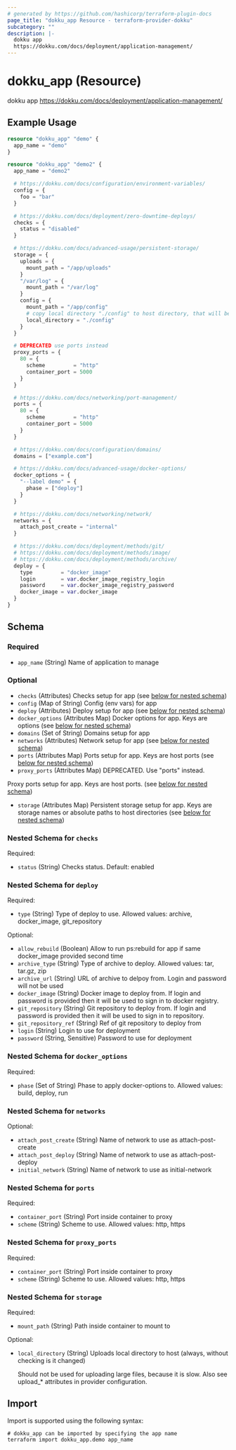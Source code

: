 ```yaml
---
# generated by https://github.com/hashicorp/terraform-plugin-docs
page_title: "dokku_app Resource - terraform-provider-dokku"
subcategory: ""
description: |-
  dokku app
  https://dokku.com/docs/deployment/application-management/
---
```


# dokku_app (Resource)

dokku app
  https://dokku.com/docs/deployment/application-management/

## Example Usage

```terraform
resource "dokku_app" "demo" {
  app_name = "demo"
}

resource "dokku_app" "demo2" {
  app_name = "demo2"

  # https://dokku.com/docs/configuration/environment-variables/
  config = {
    foo = "bar"
  }

  # https://dokku.com/docs/deployment/zero-downtime-deploys/
  checks = {
    status = "disabled"
  }

  # https://dokku.com/docs/advanced-usage/persistent-storage/
  storage = {
    uploads = {
      mount_path = "/app/uploads"
    }
    "/var/log" = {
      mount_path = "/var/log"
    }
    config = {
      mount_path = "/app/config"
      # copy local directory "./config" to host directory, that will be mounted as "/app/config"
      local_directory = "./config"
    }
  }

  # DEPRECATED use ports instead
  proxy_ports = {
    80 = {
      scheme         = "http"
      container_port = 5000
    }
  }

  # https://dokku.com/docs/networking/port-management/
  ports = {
    80 = {
      scheme         = "http"
      container_port = 5000
    }
  }

  # https://dokku.com/docs/configuration/domains/
  domains = ["example.com"]

  # https://dokku.com/docs/advanced-usage/docker-options/
  docker_options = {
    "--label demo" = {
      phase = ["deploy"]
    }
  }

  # https://dokku.com/docs/networking/network/
  networks = {
    attach_post_create = "internal"
  }

  # https://dokku.com/docs/deployment/methods/git/
  # https://dokku.com/docs/deployment/methods/image/
  # https://dokku.com/docs/deployment/methods/archive/
  deploy = {
    type         = "docker_image"
    login        = var.docker_image_registry_login
    password     = var.docker_image_registry_password
    docker_image = var.docker_image
  }
}
```

<!-- schema generated by tfplugindocs -->
## Schema

### Required

- `app_name` (String) Name of application to manage

### Optional

- `checks` (Attributes) Checks setup for app (see [below for nested schema](#nestedatt--checks))
- `config` (Map of String) Config (env vars) for app
- `deploy` (Attributes) Deploy setup for app (see [below for nested schema](#nestedatt--deploy))
- `docker_options` (Attributes Map) Docker options for app. Keys are options (see [below for nested schema](#nestedatt--docker_options))
- `domains` (Set of String) Domains setup for app
- `networks` (Attributes) Network setup for app (see [below for nested schema](#nestedatt--networks))
- `ports` (Attributes Map) Ports setup for app. Keys are host ports (see [below for nested schema](#nestedatt--ports))
- `proxy_ports` (Attributes Map) DEPRECATED. Use "ports" instead.

Proxy ports setup for app. Keys are host ports. (see [below for nested schema](#nestedatt--proxy_ports))
- `storage` (Attributes Map) Persistent storage setup for app. Keys are storage names or absolute paths to host directories (see [below for nested schema](#nestedatt--storage))

<a id="nestedatt--checks"></a>
### Nested Schema for `checks`

Required:

- `status` (String) Checks status. Default: enabled


<a id="nestedatt--deploy"></a>
### Nested Schema for `deploy`

Required:

- `type` (String) Type of deploy to use. Allowed values: archive, docker_image, git_repository

Optional:

- `allow_rebuild` (Boolean) Allow to run ps:rebuild for app if same docker_image provided second time
- `archive_type` (String) Type of archive to deploy. Allowed values: tar, tar.gz, zip
- `archive_url` (String) URL of archive to delpoy from. Login and password will not be used
- `docker_image` (String) Docker image to deploy from. If login and password is provided then it will be used to sign in to docker registry.
- `git_repository` (String) Git repository to deploy from. If login and password is provided then it will be used to sign in to repository.
- `git_repository_ref` (String) Ref of git repository to deploy from
- `login` (String) Login to use for deployment
- `password` (String, Sensitive) Password to use for deployment


<a id="nestedatt--docker_options"></a>
### Nested Schema for `docker_options`

Required:

- `phase` (Set of String) Phase to apply docker-options to. Allowed values: build, deploy, run


<a id="nestedatt--networks"></a>
### Nested Schema for `networks`

Optional:

- `attach_post_create` (String) Name of network to use as attach-post-create
- `attach_post_deploy` (String) Name of network to use as attach-post-deploy
- `initial_network` (String) Name of network to use as initial-network


<a id="nestedatt--ports"></a>
### Nested Schema for `ports`

Required:

- `container_port` (String) Port inside container to proxy
- `scheme` (String) Scheme to use. Allowed values: http, https


<a id="nestedatt--proxy_ports"></a>
### Nested Schema for `proxy_ports`

Required:

- `container_port` (String) Port inside container to proxy
- `scheme` (String) Scheme to use. Allowed values: http, https


<a id="nestedatt--storage"></a>
### Nested Schema for `storage`

Required:

- `mount_path` (String) Path inside container to mount to

Optional:

- `local_directory` (String) Uploads local directory to host (always, without checking is it changed)
  
  Should not be used for uploading large files, because it is slow.
  Also see upload_* attributes in provider configuration.

## Import

Import is supported using the following syntax:

```shell
# dokku_app can be imported by specifying the app name
terraform import dokku_app.demo app_name
```
